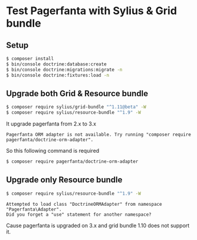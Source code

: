 # Test Pagerfanta with Sylius & Grid bundle

## Setup

```bash
$ composer install
$ bin/console doctrine:database:create
$ bin/console doctrine:migrations:migrate -n
$ bin/console doctrine:fixtures:load -n
```

## Upgrade both Grid & Resource bundle

```bash
$ composer require sylius/grid-bundle "^1.11@beta" -W
$ composer require sylius/resource-bundle "^1.9" -W
```

It upgrade pagerfanta from 2.x to 3.x

```text
Pagerfanta ORM adapter is not available. Try running "composer require pagerfanta/doctrine-orm-adapter".
```

So this following command is required

```bash
$ composer require pagerfanta/doctrine-orm-adapter
```

## Upgrade only Resource bundle

```bash
$ composer require sylius/resource-bundle "^1.9" -W
```

```text
Attempted to load class "DoctrineORMAdapter" from namespace "Pagerfanta\Adapter".
Did you forget a "use" statement for another namespace?
```

Cause pagerfanta is upgraded on 3.x and grid bundle 1.10 does not support it.
